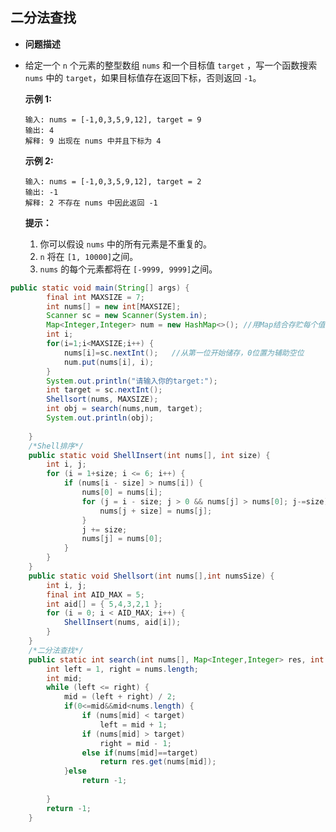 ## 二分法查找

- **问题描述**

- 给定一个 `n` 个元素的整型数组 `nums` 和一个目标值 `target`  ，写一个函数搜索 `nums` 中的 `target`，如果目标值存在返回下标，否则返回 `-1`。

  
  **示例 1:**

  ```
  输入: nums = [-1,0,3,5,9,12], target = 9
  输出: 4
  解释: 9 出现在 nums 中并且下标为 4
  ```

  **示例 2:**

  ```
  输入: nums = [-1,0,3,5,9,12], target = 2
  输出: -1
  解释: 2 不存在 nums 中因此返回 -1
  ```

   

  **提示：**

  1. 你可以假设 `nums` 中的所有元素是不重复的。
  2. `n` 将在 `[1, 10000]`之间。
  3. `nums` 的每个元素都将在 `[-9999, 9999]`之间。

```java
public static void main(String[] args) {
		final int MAXSIZE = 7;
		int nums[] = new int[MAXSIZE];
		Scanner sc = new Scanner(System.in);
		Map<Integer,Integer> num = new HashMap<>();	//用Map结合存贮每个值和其对应的下标
		int i;
		for(i=1;i<MAXSIZE;i++) {
			nums[i]=sc.nextInt();	//从第一位开始储存，0位置为辅助空位
			num.put(nums[i], i);
		}
		System.out.println("请输入你的target:");
		int target = sc.nextInt();
		Shellsort(nums, MAXSIZE);
		int obj = search(nums,num, target);
		System.out.println(obj);
		
	}
	/*Shell排序*/
	public static void ShellInsert(int nums[], int size) {
		int i, j;
		for (i = 1+size; i <= 6; i++) {
			if (nums[i - size] > nums[i]) {
				nums[0] = nums[i];
				for (j = i - size; j > 0 && nums[j] > nums[0]; j-=size) {
					nums[j + size] = nums[j];
				}
				j += size;
				nums[j] = nums[0];
			}
		}
	}
	public static void Shellsort(int nums[],int numsSize) {
		int i, j;
		final int AID_MAX = 5;
		int aid[] = { 5,4,3,2,1 };
		for (i = 0; i < AID_MAX; i++) {
			ShellInsert(nums, aid[i]);
		}
	}
	/*二分法查找*/
	public static int search(int nums[], Map<Integer,Integer> res, int target) {
		int left = 1, right = nums.length;
		int mid;
		while (left <= right) {
			mid = (left + right) / 2;
			if(0<=mid&&mid<nums.length) {
				if (nums[mid] < target)
					left = mid + 1;
				if (nums[mid] > target)
					right = mid - 1;
				else if(nums[mid]==target)
					return res.get(nums[mid]);
			}else
				return -1;
			
		}
		return -1;
	}
```

